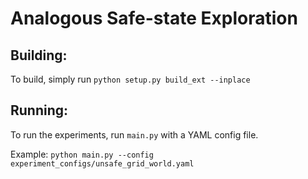 Analogous Safe-state Exploration
===

Building:
--------
To build, simply run `python setup.py build_ext --inplace`


Running:
--------
To run the experiments, run `main.py` with a YAML config file.

Example: `python main.py --config experiment_configs/unsafe_grid_world.yaml`